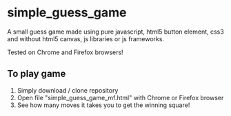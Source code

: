 # simple_guess_game
A small guess game made using pure javascript, html5 button element, css3 and without html5 canvas,  js libraries or js frameworks.

Tested on Chrome and Firefox browsers!

## To play game
1) Simply download / clone repository<br>
2) Open file "simple_guess_game_mf.html" with Chrome or Firefox browser<br>
3) See how many moves it takes you to get the winning square!<br>
